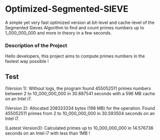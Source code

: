 # Optimized-Segmented-SIEVE
A simple yet very fast optimized version at bit-level and cache-level of the Segmented Sieves Algorithm to find and count primes numbers up to 1_000_000_000 and more in theory in a few seconds.

### Description of the Project

Hello developers, this project aims to compute primes numbers in the fastest way possible !

## Test
(Version 1): Without logs, the program found 455052511 primes numbers between 2 to 10_000_000_000 in 30.887541 seconds with a 596 MB cache on an Intel i7.

(Version 2): Allocated 208333334 bytes (198 MB) for the operation. Found 455052511 primes from 2 to 10_000_000_000 in 30.593504 seconds on an Intel i7.

(Lastest Version3): Calculated primes up to 10_000_000_000 in 14.576736 seconds on an Intel i7 with less than 1MB !
